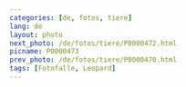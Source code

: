 ```yaml
---
categories: [de, fotos, tiere]
lang: de
layout: photo
next_photo: /de/fotos/tiere/P0000472.html
picname: P0000473
prev_photo: /de/fotos/tiere/P0000470.html
tags: [Fotofalle, Leopard]
---
```

